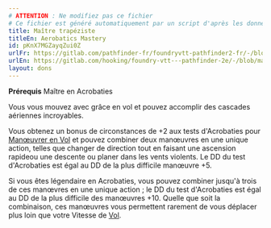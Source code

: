 ```yaml
---
# ATTENTION : Ne modifiez pas ce fichier
# Ce fichier est généré automatiquement par un script d'après les données du module Foundry VTT officiel et de sa traduction
title: Maître trapéziste
titleEn: Aerobatics Mastery
id: pKnX7MGZayqZui0Z
urlFr: https://gitlab.com/pathfinder-fr/foundryvtt-pathfinder2-fr/-/blob/master/data/feats/pKnX7MGZayqZui0Z.htm
urlEn: https://gitlab.com/hooking/foundry-vtt---pathfinder-2e/-/blob/master/packs/data/feats.db/aerobatics-mastery.json
layout: dons
---
```

**Prérequis** Maître en Acrobaties

Vous vous mouvez avec grâce en vol et pouvez accomplir des cascades aériennes incroyables.

Vous obtenez un bonus de circonstances de +2 aux tests d'Acrobaties pour [Manœuvrer en Vol](../actions/manœuvrer-en-vol.html) et pouvez combiner deux manœuvres en une unique action, telles que changer de direction tout en  faisant une ascension rapideou une descente ou planer dans les vents violents. Le DD du test d'Acrobaties est égal au DD de la plus difficile manœuvre +5.

Si vous êtes légendaire en Acrobaties, vous pouvez combiner jusqu'à trois de ces manœvres en une unique action ; le DD du test d'Acrobaties est égal au DD de la plus difficile des manœuvres +10. Quelle que soit la combinaison, ces manœuvres vous permettent rarement de vous déplacer plus loin que votre Vitesse de [Vol](../actions/voler.html).
